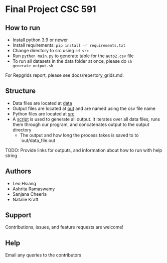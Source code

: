 # Final Project CSC 591

## How to run

* Install python 3.9 or newer
* Install requirements: `pip install -r requirements.txt`
* Change directory to src using `cd src`
* Run `python main.py` to generate table for the `auto2.csv` file
* To run all datasets in the data folder at once, please do `sh generate_output.sh`


For Repgrids report, please see docs/repertory_grids.md.

## Structure

- Data files are located at [data](data)
- Output files are located at [out](out) and are named using the csv file name
- Python files are located at [src](src)
- A [script](generate_out.sh) is used to generate all output. It iterates over all data files, runs them through our program, and concatenates output to the output directory
    - The output and how long the process takes is saved to to `out/data_file.out
    
TODO:
Provide links for outputs, and information about how to run with help string

## Authors 

- Leo Hsiang
- Ashrita Ramaswamy
- Sanjana Cheerla	
- Natalie Kraft

##  Support

Contributions, issues, and feature requests are welcome!

## Help

Email any queries to the contributors
